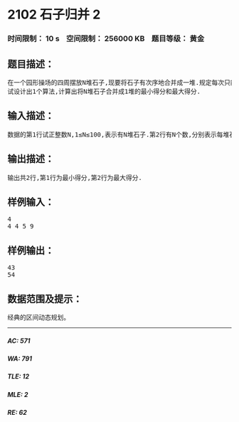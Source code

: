 # 2102 石子归并 2   
### 时间限制： 10 s&nbsp;&nbsp;&nbsp;&nbsp;空间限制： 256000 KB&nbsp;&nbsp;&nbsp;&nbsp;题目等级： 黄金  
## 题目描述：  

<pre>
在一个园形操场的四周摆放N堆石子,现要将石子有次序地合并成一堆.规定每次只能选相邻的2堆合并成新的一堆，并将新的一堆的石子数，记为该次合并的得分。  
试设计出1个算法,计算出将N堆石子合并成1堆的最小得分和最大得分.
</pre>
  
  
## 输入描述：  

<pre>
数据的第1行试正整数N,1≤N≤100,表示有N堆石子.第2行有N个数,分别表示每堆石子的个数.
</pre>
  
  
## 输出描述：  

<pre>
输出共2行,第1行为最小得分,第2行为最大得分.
</pre>
  
  
## 样例输入：  

<pre>
4  
4 4 5 9
</pre>
  
  
## 样例输出：  

<pre>
43  
54
</pre>
  
  
## 数据范围及提示：  

<pre>
经典的区间动态规划。
</pre>
  
  
***  

##### AC: 571  
##### WA: 791  
##### TLE: 12  
##### MLE: 2  
##### RE: 62  
